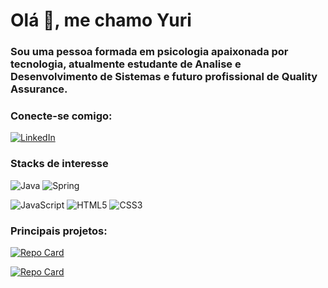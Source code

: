 <h1>Olá 👋, me chamo Yuri </h1>
<h3>Sou uma pessoa formada em psicologia apaixonada por tecnologia, atualmente estudante de Analise e Desenvolvimento de Sistemas e futuro profissional de Quality Assurance.</h3>


<h3 align="left">Conecte-se comigo:</h3>


[![LinkedIn](https://img.shields.io/badge/LinkedIn-0077B5?style=for-the-badge&logo=linkedin&logoColor=white)](https://www.linkedin.com/in/yuri-oliveira-a2a61a179/)

<h3 align="left">Stacks de interesse</h3>

![Java](https://img.shields.io/badge/java-%23ED8B00.svg?style=for-the-badge&logo=openjdk&logoColor=white)
![Spring](https://img.shields.io/badge/spring-%236DB33F.svg?style=for-the-badge&logo=spring&logoColor=white)

![JavaScript](https://img.shields.io/badge/JavaScript-F7DF1E?style=for-the-badge&logo=javascript&logoColor=black)
![HTML5](https://img.shields.io/badge/HTML5-E34F26?style=for-the-badge&logo=html5&logoColor=white)
![CSS3](https://img.shields.io/badge/CSS3-1572B6?style=for-the-badge&logo=css3&logoColor=white)





<h3>Principais projetos: </h3>


[![Repo Card](https://github-readme-stats.vercel.app/api/pin/?username=BARBATV&repo=POKEDEX&theme=dracula&show_icons=true&icon)](https://github.com/barbatv/pokedex)

[![Repo Card](https://github-readme-stats.vercel.app/api/pin/?username=BARBATV&repo=DECODIFICADOR&theme=dracula&show_icons=true&icon)](https://github.com/barbatv/decodificador)

